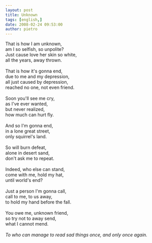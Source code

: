 ```yaml
---
layout: post
title: Unknown
tags: [english,]
date: 2008-02-24 09:53:00
author: pietro
---
```

That is how I am unknown,<br/>am I so selfish, so unpolite?<br/>Just cause love her skin so white,<br/>all the years, away thrown.<br/><br/>That is how it's gonna end,<br/>due to me and my depression,<br/>all just caused by depression,<br/>reached no one, not even friend.<br/><br/>Soon you'll see me cry,<br/>as I've ever wanted,<br/>but never realized,<br/>how much can hurt fly.<br/><br/>And so I'm gonna end,<br/>in a lone great street,<br/>only squirrel's land.<br/><br/>So will burn defeat,<br/>alone in desert sand,<br/>don't ask me to repeat.<br/><br/>Indeed, who else can stand,<br/>come with me, hold my hat,<br/>until world's end?<br/><br/>Just a person I'm gonna call,<br/>call to me, to us away,<br/>to hold my hand before the fall.<br/><br/>You owe me, unknown friend,<br/>so try not to away send,<br/>what I cannot mend.<br/><br/><span style="font-style: italic">To who can manage to read sad things once, and only once again.<br/></span>
